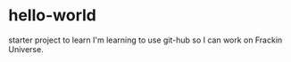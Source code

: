 # hello-world
starter project to learn
I'm learning to use git-hub so I can work on Frackin Universe.
